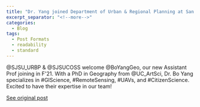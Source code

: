 ```yaml
---
title: "Dr. Yang joined Department of Urban & Regional Planning at San Jose State University"
excerpt_separator: "<!--more-->"
categories:
  - Blog
tags:
  - Post Formats
  - readability
  - standard
---
```

@SJSU_URBP & @SJSUCOSS welcome @BoYangGeo, our new Assistant Prof joining in F'21. With a PhD in Geography from @UC_ArtSci, Dr. Bo Yang specializes in #GIScience, #RemoteSensing, #UAVs, and #CitizenScience. Excited to have their expertise in our team!

[See original post](https://twitter.com/ProfLaxmi/status/1400550988822597633?s=20)
